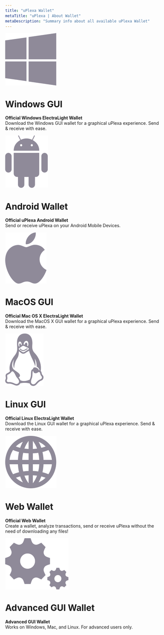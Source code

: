```yaml
---
title: "uPlexa Wallet"
metaTitle: "uPlexa | About Wallet"
metaDescription: "Summary info about all available uPlexa Wallet"
---
```



[![Windows](https://raw.githubusercontent.com/Foxi3/uplexa-assets/main/win.svg)](/uplexa_wallet/1-electralight_wallet/)
# Windows GUI
**Official Windows ElectraLight Wallet**  
Download the Windows GUI wallet for a graphical uPlexa experience. Send & receive with ease.

[![Windows](https://raw.githubusercontent.com/Foxi3/uplexa-assets/main/android.svg)](/uplexa_wallet/1-electralight_wallet/)
# Android Wallet
**Official uPlexa Android Wallet**  
Send or receive uPlexa on your Android Mobile Devices.

[![Windows](https://raw.githubusercontent.com/Foxi3/uplexa-assets/main/mac.svg)](/uplexa_wallet/1-electralight_wallet/)
# MacOS GUI
**Official Mac OS X ElectraLight Wallet**  
Download the MacOS X GUI wallet for a graphical uPlexa experience. Send & receive with ease.

[![Windows](https://raw.githubusercontent.com/Foxi3/uplexa-assets/main/linux-penguin.svg)](/uplexa_wallet/1-electralight_wallet/)
# Linux GUI
**Official Linux ElectraLight Wallet**  
Download the Linux GUI wallet for a graphical uPlexa experience. Send & receive with ease.

[![Windows](https://raw.githubusercontent.com/Foxi3/uplexa-assets/main/web.svg)](https://wallet.uplexa.com)
# Web Wallet
**Official Web Wallet**  
Create a wallet, analyze transactions, send or receive uPlexa without the need of downloading any files!

[![Windows](https://raw.githubusercontent.com/Foxi3/uplexa-assets/main/adv-gui.svg)](https://github.com/uPlexa/uplexa-gui/releases)
# Advanced GUI Wallet
**Advanced GUI Wallet**  
Works on Windows, Mac, and Linux. For advanced users only.
